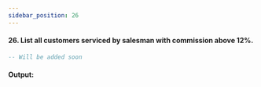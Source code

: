 ```yaml
---
sidebar_position: 26
---
```


#### 26. List all customers serviced by salesman with commission above 12%.

```sql
-- Will be added soon
```

#### Output:

<!-- ![d](outputs\26.jpg) -->

